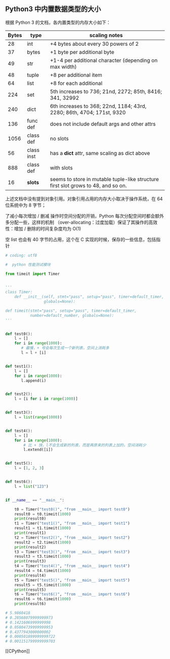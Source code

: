 ## Python3 中内置数据类型的大小

根据 Python 3 的文档，各内置类型的内存大小如下：

| Bytes | type       |  scaling notes|
| -- | -- | -- |
| 28    | int        |  +4 bytes about every 30 powers of 2
| 37    | bytes      |  +1 byte per additional byte
| 49    | str        |  +1-4 per additional character (depending on max width)
| 48    | tuple      |  +8 per additional item
| 64    | list       |  +8 for each additional
| 224   | set        |  5th increases to 736; 21nd, 2272; 85th, 8416; 341, 32992
| 240   | dict       |  6th increases to 368; 22nd, 1184; 43rd, 2280; 86th, 4704; 171st, 9320
| 136   | func def   |  does not include default args and other attrs
| 1056  | class def  |  no slots
| 56    | class inst |  has a __dict__ attr, same scaling as dict above
| 888   | class def  |  with slots                                                                         |
| 16    | __slots__  |  seems to store in mutable tuple-like structure first slot grows to 48, and so on. |

上述文档中没有提到对象引用。对象引用占用的内存大小取决于操作系统，在 64 位系统中为 8 字节；

了减小每次增加 / 删减 操作时空间分配的开销，Python 每次分配空间时都会额外多分配一些，这样的机制 （over-allocating：过度加载）保证了其操作的高效性：增加 / 删除的时间复杂度均为 O(1)

空 list 也会有 40 字节的占用，这个在 C 实现的时候，保存的一些信息，包括指针



```python
# coding: utf8

#  python 性能测试模块

from timeit import Timer


'''
class Timer:
    def __init__(self, stmt="pass", setup="pass", timer=default_timer,
                 globals=None):

def timeit(stmt="pass", setup="pass", timer=default_timer,
           number=default_number, globals=None):
'''


def test0():
    l = []
    for i in range(1000):
       # 最慢，+ 号会每次生成一个新列表，空间上消耗多
       l = l + [i]


def test1():
    l = []
    for i in range(1000):
       l.append(i)


def test2():
    l = [i for i in range(1000)]


def test3():
    l = list(range(1000))


def test4():
    l = []
    for i in range(1000):
        # 比 + 快，l不会生成新的列表，而是再原来的列表上加的，空间消耗少
        l.extend([i])


def test5():
    l = [1, 2, 3]


def test6():
    l = list("123")


if __name__ == "__main__":

    t0 = Timer("test0()", "from __main__ import test0")
    result0 = t0.timeit(1000)
    print(result0)
    t1 = Timer("test1()", "from __main__ import test1")
    result1 = t1.timeit(1000)
    print(result1)
    t2 = Timer("test2()", "from __main__ import test2")
    result2 = t2.timeit(1000)
    print(result2)
    t3 = Timer("test3()", "from __main__ import test3")
    result3 = t3.timeit(1000)
    print(result3)
    t4 = Timer("test4()", "from __main__ import test4")
    result4 = t4.timeit(1000)
    print(result4)
    t5 = Timer("test5()", "from __main__ import test5")
    result5 = t5.timeit(1000)
    print(result5)
    t6 = Timer("test6()", "from __main__ import test6")
    result6 = t6.timeit(1000)
    print(result6)

# 5.9860418
# 0.28568079999999973
# 0.1421606999999998
# 0.05804739999999953
# 0.4377943000000002
# 0.000501899999999722
# 0.001151799999999703


```


 [[CPython]] 